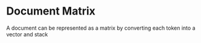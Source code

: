 # Document Matrix

A document can be represented as a matrix by converting each token into a vector and stack 

